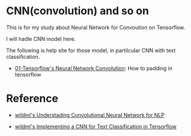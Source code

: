 # CNN(convolution) and so on

 This is for my study about Neural Network for Convoution on Tensorflow.
 
 I will hadle CNN model here. 

 The following is help site for those model, in partilcular CNN with text classification.

 - [01-Tensorflow's Neural Network Convolution](https://nbviewer.jupyter.org/github/hyunyoung2/hyunyoung2_Machine_Learning/blob/master/Tutorial/Tensorflow/05.Convolution/01-Tensorflow%27s%20Neural%20Network%20Convolution.ipynb): How to padding in tensorflow 


# Reference 

 - [wildml's Understading Convolutional Neural Network for NLP](http://www.wildml.com/2015/11/understanding-convolutional-neural-networks-for-nlp/)

 - [wildml's Implementing a CNN for Text Classification in Tensorflow](http://www.wildml.com/2015/12/implementing-a-cnn-for-text-classification-in-tensorflow/#more-452)

